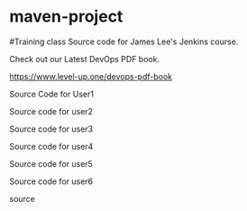 # maven-project
#Training class
Source code for James Lee's Jenkins course.

Check out our Latest DevOps PDF book.

https://www.level-up.one/devops-pdf-book

Source Code for User1

Source code for user2

Source code for user3

Source code for user4

Source code for user5

Source code for user6

source
